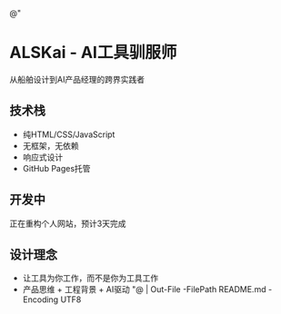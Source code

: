 @"
# ALSKai - AI工具驯服师

从船舶设计到AI产品经理的跨界实践者

## 技术栈
- 纯HTML/CSS/JavaScript
- 无框架，无依赖
- 响应式设计
- GitHub Pages托管

## 开发中
正在重构个人网站，预计3天完成

## 设计理念
- 让工具为你工作，而不是你为工具工作
- 产品思维 + 工程背景 + AI驱动
"@ | Out-File -FilePath README.md -Encoding UTF8